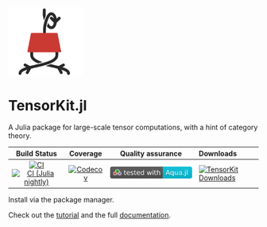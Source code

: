 <picture>
    <source media="(prefers-color-scheme: dark)" srcset="https://github.com/Jutho/TensorKit.jl/blob/master/docs/src/assets/logo-dark.svg">
    <img alt="TensorKit.jl logo" src="https://github.com/Jutho/TensorKit.jl/blob/master/docs/src/assets/logo.svg" width="150">
</picture>

# TensorKit.jl

A Julia package for large-scale tensor computations, with a hint of category theory.

| **Build Status** | **Coverage** | **Quality assurance** | **Downloads** |
|:----------------:|:------------:|:---------------------:|:--------------|
| [![CI][ci-img]][ci-url] [![CI (Julia nightly)][ci-julia-nightly-img]][ci-julia-nightly-url] | [![Codecov][codecov-img]][codecov-url] | [![Aqua QA][aqua-img]][aqua-url] | [![TensorKit Downloads][genie-img]][genie-url] |

[github-img]: https://github.com/Jutho/TensorKit.jl/workflows/CI/badge.svg
[github-url]: https://github.com/Jutho/TensorKit.jl/actions?query=workflow%3ACI

[ci-img]: https://github.com/Jutho/TensorKit.jl/workflows/CI/badge.svg
[ci-url]: https://github.com/Jutho/TensorKit.jl/actions?query=workflow%3ACI

[ci-julia-nightly-img]:
    https://github.com/Jutho/TensorKit.jl/workflows/CI%20(Julia%20nightly)/badge.svg
[ci-julia-nightly-url]:
    https://github.com/Jutho/TensorKit.jl/actions?query=workflow%3A%22CI+%28Julia+nightly%29%22

[codecov-img]: https://codecov.io/gh/Jutho/TensorKit.jl/branch/master/graph/badge.svg
[codecov-url]: https://codecov.io/gh/Jutho/TensorKit.jl

[aqua-img]: https://raw.githubusercontent.com/JuliaTesting/Aqua.jl/master/badge.svg
[aqua-url]: https://github.com/JuliaTesting/Aqua.jl

[genie-img]:
    https://shields.io/endpoint?url=https://pkgs.genieframework.com/api/v1/badge/TensorKit
[genie-url]: https://pkgs.genieframework.com?packages=TensorKit

Install via the package manager.

Check out the [tutorial](https://jutho.github.io/TensorKit.jl/stable/man/tutorial/) and the full [documentation](https://jutho.github.io/TensorKit.jl/stable).
